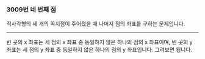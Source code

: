 ### 3009번 네 번째 점

직사각형의 세 개의 꼭지점이 주어졌을 때 나머지 점의 좌표를 구하는 문제입니다.

---

빈 곳의 x 좌표는 세 점의 x 좌표 중 동일하지 않은 하나의 점의 x 좌표이며, 빈 곳의 y 좌표는 세 점의 y 좌표 중 동일하지 않은 하나의 점의 y 좌표입니다. 그려보면 됩니다.